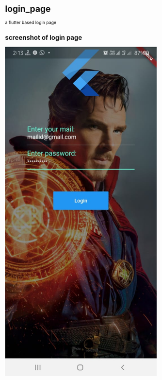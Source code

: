 # login_page

a flutter based login page 

## screenshot of login page 

<img src="ss login_page.jpg" width="500">




